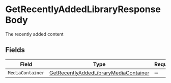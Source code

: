 # GetRecentlyAddedLibraryResponseBody

The recently added content


## Fields

| Field                                                                                                   | Type                                                                                                    | Required                                                                                                | Description                                                                                             |
| ------------------------------------------------------------------------------------------------------- | ------------------------------------------------------------------------------------------------------- | ------------------------------------------------------------------------------------------------------- | ------------------------------------------------------------------------------------------------------- |
| `MediaContainer`                                                                                        | [GetRecentlyAddedLibraryMediaContainer](../../Models/Requests/GetRecentlyAddedLibraryMediaContainer.md) | :heavy_minus_sign:                                                                                      | N/A                                                                                                     |